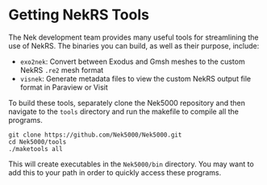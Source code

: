 # Getting NekRS Tools

The Nek development team provides many useful tools for streamlining
the use of NekRS. The binaries you can build, as well as their purpose, include:

- `exo2nek`: Convert between Exodus and Gmsh meshes to the custom NekRS `.re2` mesh format
- `visnek`: Generate metadata files to view the custom NekRS output file format in Paraview or Visit

To build these tools, separately clone the Nek5000 repository and then
navigate to the `tools` directory and run the makefile to compile all the programs.

```
git clone https://github.com/Nek5000/Nek5000.git
cd Nek5000/tools
./maketools all
```

This will create executables in the `Nek5000/bin` directory. You may want to add
this to your path in order to quickly access these programs.
